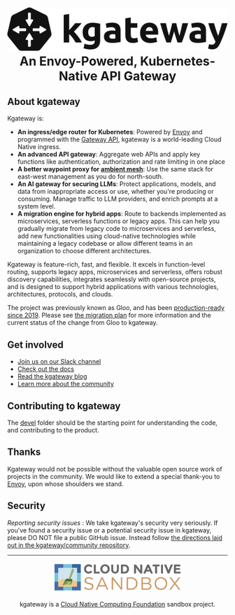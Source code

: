 <h1 align="center">
  <picture>
    <source media="(prefers-color-scheme: dark)" srcset="https://raw.githubusercontent.com/kgateway-dev/kgateway.dev/main/static/logo-dark.svg" alt="kgateway" width="400">
    <source media="(prefers-color-scheme: light)" srcset="https://raw.githubusercontent.com/kgateway-dev/kgateway.dev/main/static/logo.svg" alt="kgateway" width="400">
    <img alt="kgateway" src="https://raw.githubusercontent.com/kgateway-dev/kgateway.dev/main/static/logo.svg">
  </picture>
  <br/>
  An Envoy-Powered, Kubernetes-Native API Gateway
</h1>

## About kgateway

Kgateway is:

* **An ingress/edge router for Kubernetes**: Powered by [Envoy](https://www.envoyproxy.io) and programmed with the [Gateway API](https://gateway-api.sigs.k8s.io/), kgateway is a world-leading Cloud Native ingress.
* **An advanced API gateway**: Aggregate web APIs and apply key functions like authentication, authorization and rate limiting in one place
* **A better waypoint proxy for [ambient mesh](https://ambientmesh.io/)**: Use the same stack for east-west management as you do for north-south.
* **An AI gateway for securing LLMs**: Protect applications, models, and data from inappropriate access or use, whether you're producing or consuming. Manage traffic to LLM providers, and enrich prompts at a system level.
* **A migration engine for hybrid apps**: Route to backends implemented as microservices, serverless functions or legacy apps. This can help you gradually migrate from legacy code to microservices and serverless, add new functionalities using cloud-native technologies while maintaining a legacy codebase or allow different teams in an organization to choose different architectures.

Kgateway is feature-rich, fast, and flexible. It excels in function-level routing, supports legacy apps, microservices and serverless, offers robust discovery capabilities, integrates seamlessly with open-source projects, and is designed to support hybrid applications with various technologies, architectures, protocols, and clouds.

The project was previously known as Gloo, and has been [production-ready since 2019](https://www.solo.io/blog/announcing-gloo-1-0-a-production-ready-envoy-based-api-gateway). Please see [the migration plan](https://github.com/kgateway-dev/kgateway/issues/10363) for more information and the current status of the change from Gloo to kgateway.

## Get involved
- [Join us on our Slack channel](https://kgateway.dev/slack/)
- [Check out the docs](https://kgateway.dev/docs)
- [Read the kgateway blog](https://kgateway.dev/blog/)
- [Learn more about the community](https://github.com/kgateway-dev/community)

## Contributing to kgateway
The [devel](devel) folder should be the starting point for understanding the code, and contributing to the product.

## Thanks
Kgateway would not be possible without the valuable open source work of projects in the community. We would like to extend a special thank-you to [Envoy](https://www.envoyproxy.io), upon whose shoulders we stand.

## Security
*Reporting security issues* : We take kgateway's security very seriously. If you've found a security issue or a potential security issue in kgateway, please DO NOT file a public GitHub issue. Instead follow [the directions laid out in the kgateway/community repository](https://github.com/kgateway-dev/community/blob/main/CVE.md).

---

<div align="center">
    <img src="https://raw.githubusercontent.com/cncf/artwork/main/other/cncf-sandbox/horizontal/color/cncf-sandbox-horizontal-color.svg" width="300" alt="Cloud Native Computing Foundation logo"/>
    <p>kgateway is a <a href="https://cncf.io">Cloud Native Computing Foundation</a> sandbox project.</p>
</div>